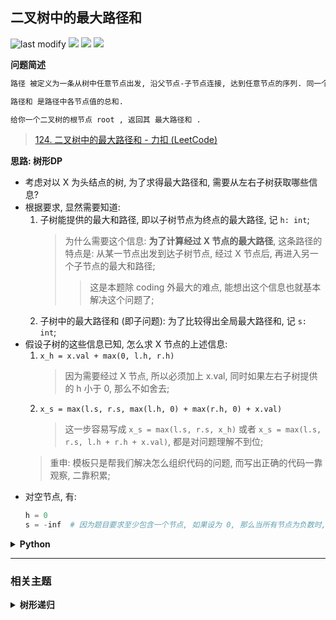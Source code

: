 ## 二叉树中的最大路径和
<!--START_SECTION:badge-->
![last modify](https://img.shields.io/static/v1?label=last%20modify&message=2025-07-08%2016%3A53%3A13&label_color=gray&color=thistle&style=flat-square)
[![](https://img.shields.io/static/v1?label=&message=%E5%9B%B0%E9%9A%BE&label_color=gray&color=yellow&style=flat-square)](../../../README.md#困难)
[![](https://img.shields.io/static/v1?label=&message=LeetCode&label_color=gray&color=green&style=flat-square)](../../../README.md#leetcode)
[![](https://img.shields.io/static/v1?label=&message=%E6%A0%91%E5%BD%A2%E9%80%92%E5%BD%92&label_color=gray&color=blue&style=flat-square)](../../../README.md#树形递归)
<!--END_SECTION:badge-->
<!--info
tags: [TreeDP]
source: LeetCode
level: 困难
number: '0124'
name: 二叉树中的最大路径和
companies: []
-->

<summary><b>问题简述</b></summary>

```txt
路径 被定义为一条从树中任意节点出发, 沿父节点-子节点连接, 达到任意节点的序列. 同一个节点在一条路径序列中 至多出现一次 . 该路径 至少包含一个 节点, 且不一定经过根节点.

路径和 是路径中各节点值的总和.

给你一个二叉树的根节点 root , 返回其 最大路径和 .
```
> [124. 二叉树中的最大路径和 - 力扣 (LeetCode) ](https://leetcode-cn.com/problems/binary-tree-maximum-path-sum/)

<!--
<details><summary><b>详细描述</b></summary>

```txt
```

</details>
-->


<!-- <div align="center"><img src="../../../_assets/xxx.png" height="300" /></div> -->

<summary><b>思路: 树形DP</b></summary>

- 考虑对以 X 为头结点的树, 为了求得最大路径和, 需要从左右子树获取哪些信息?
- 根据要求, 显然需要知道:
    1. 子树能提供的最大和路径, 即以子树节点为终点的最大路径, 记 `h: int`;
        > 为什么需要这个信息: **为了计算经过 X 节点的最大路径**, 这条路径的特点是: 从某一节点出发到达子树节点, 经过 X 节点后, 再进入另一个子节点的最大和路径;
        >> 这是本题除 coding 外最大的难点, 能想出这个信息也就基本解决这个问题了;
    2. 子树中的最大路径和 (即子问题): 为了比较得出全局最大路径和, 记 `s: int`;
- 假设子树的这些信息已知, 怎么求 X 节点的上述信息:
    1. `x_h = x.val + max(0, l.h, r.h)`
        > 因为需要经过 X 节点, 所以必须加上 x.val, 同时如果左右子树提供的 h 小于 0, 那么不如舍去;
    2. `x_s = max(l.s, r.s, max(l.h, 0) + max(r.h, 0) + x.val)`
        > 这一步容易写成 `x_s = max(l.s, r.s, x_h)` 或者 `x_s = max(l.s, r.s, l.h + r.h + x.val)`, 都是对问题理解不到位;
    > 重申: 模板只是帮我们解决怎么组织代码的问题, 而写出正确的代码一靠观察, 二靠积累;
- 对空节点, 有:
    ```python
    h = 0
    s = -inf  # 因为题目要求至少包含一个节点, 如果设为 0, 那么当所有节点为负数时, 就会出错
    ```

<details><summary><b>Python</b></summary>

```python
# Definition for a binary tree node.
# class TreeNode:
#     def __init__(self, val=0, left=None, right=None):
#         self.val = val
#         self.left = left
#         self.right = right
class Solution:
    def maxPathSum(self, root: Optional[TreeNode]) -> int:

        from dataclasses import dataclass

        @dataclass
        class Info:
            h: int  # 该节点能提供的最大路径 (含节点本身)
            s: int  # 该节点下的最大路径 (可能不包含该节点)

        # 事实上 Info 里的 s 完全可以用一个全局变量来代替, 这里是为了尽量拟合模板; 熟练之后就不必这么做了.

        def dfs(x):
            if not x:
                # 对空节点, 初始化 h=0, s=负无穷
                return Info(0, float('-inf'))

            l, r = dfs(x.left), dfs(x.right)
            x_h = x.val + max(0, l.h, r.h)
            x_s = max(l.s, r.s, max(l.h, 0) + max(r.h, 0) + x.val)
            return Info(x_h, x_s)

        return dfs(root).s
```

</details>


<!--START_SECTION:relate-->
---

### 相关主题

<details><summary><b>树形递归</b></summary>

> [[中等, LeetCode] 打家劫舍III](../06/LeetCode_0337_中等_打家劫舍III.md)  
> [[中等, LeetCode] 路径总和III](../06/LeetCode_0437_中等_路径总和III.md)  
> [[中等, 牛客] 判断一棵二叉树是否为搜索二叉树和完全二叉树](../03/牛客_0060_中等_判断一棵二叉树是否为搜索二叉树和完全二叉树.md)  
  > 
> [[简单, LeetCode] 平衡二叉树 🔥](../09/LeetCode_0110_简单_平衡二叉树.md)  
> [[简单, 剑指Offer] 二叉树的最近公共祖先](../01/剑指Offer_6802_简单_二叉树的最近公共祖先.md)  
  > 

</details>
<!--END_SECTION:relate-->